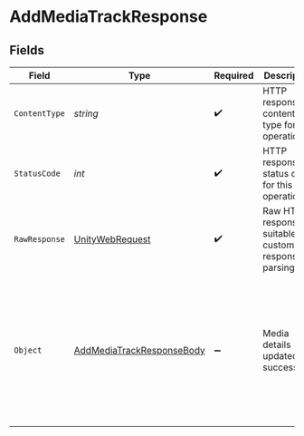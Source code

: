 # AddMediaTrackResponse


## Fields

| Field                                                                                                                                                                                           | Type                                                                                                                                                                                            | Required                                                                                                                                                                                        | Description                                                                                                                                                                                     | Example                                                                                                                                                                                         |
| ----------------------------------------------------------------------------------------------------------------------------------------------------------------------------------------------- | ----------------------------------------------------------------------------------------------------------------------------------------------------------------------------------------------- | ----------------------------------------------------------------------------------------------------------------------------------------------------------------------------------------------- | ----------------------------------------------------------------------------------------------------------------------------------------------------------------------------------------------- | ----------------------------------------------------------------------------------------------------------------------------------------------------------------------------------------------- |
| `ContentType`                                                                                                                                                                                   | *string*                                                                                                                                                                                        | :heavy_check_mark:                                                                                                                                                                              | HTTP response content type for this operation                                                                                                                                                   |                                                                                                                                                                                                 |
| `StatusCode`                                                                                                                                                                                    | *int*                                                                                                                                                                                           | :heavy_check_mark:                                                                                                                                                                              | HTTP response status code for this operation                                                                                                                                                    |                                                                                                                                                                                                 |
| `RawResponse`                                                                                                                                                                                   | [UnityWebRequest](https://docs.unity3d.com/2021.3/Documentation/ScriptReference/Networking.UnityWebRequest.html)                                                                                | :heavy_check_mark:                                                                                                                                                                              | Raw HTTP response; suitable for custom response parsing                                                                                                                                         |                                                                                                                                                                                                 |
| `Object`                                                                                                                                                                                        | [AddMediaTrackResponseBody](../../Models/Requests/AddMediaTrackResponseBody.md)                                                                                                                 | :heavy_minus_sign:                                                                                                                                                                              | Media details updated successfully                                                                                                                                                              | {<br/>"success": true,<br/>"data": {<br/>"id": "ace60fc7-e876-4fc6-b9d9-c33fa242f84b",<br/>"type": "audio",<br/>"url": "https://static.fastpix.io/music-1.mp3",<br/>"languageCode": "it",<br/>"languageName": "Italian"<br/>}<br/>} |